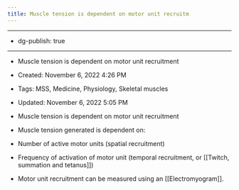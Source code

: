 ```yaml
---
title: Muscle tension is dependent on motor unit recruitm
---
```


- --

- dg-publish: true

- --

- Muscle tension is dependent on motor unit recruitment

- Created: November 6, 2022 4:26 PM

- Tags: MSS, Medicine, Physiology, Skeletal muscles

- Updated: November 6, 2022 5:05 PM

- Muscle tension is dependent on motor unit recruitment

- Muscle tension generated is dependent on:

- Number of active motor units (spatial recruitment)

- Frequency of activation of motor unit (temporal recruitment, or [[Twitch, summation and tetanus]])

- Motor unit recruitment can be measured using an [[Electromyogram]].
